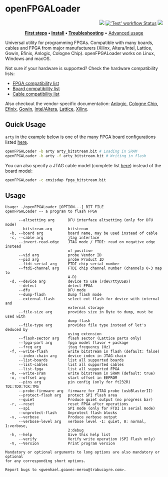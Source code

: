 # openFPGALoader

<p align="right">
  <a title="Documentation" href="https://trabucayre.github.io/openFPGALoader"><img src="https://img.shields.io/website.svg?label=trabucayre.github.io%2FopenFPGALoader&longCache=true&style=flat-square&url=http%3A%2F%2Ftrabucayre.github.io%2FopenFPGALoader%2Findex.html&logo=GitHub"></a><!--
  -->
  <a title="'Test' workflow Status" href="https://github.com/trabucayre/openFPGALoader/actions?query=workflow%3ATest"><img alt="'Test' workflow Status" src="https://img.shields.io/github/workflow/status/trabucayre/openFPGALoader/Test?longCache=true&style=flat-square&label=Test&logo=github%20actions&logoColor=fff"></a><!--
  -->
  <a title="Releases" href="https://github.com/trabucayre/openFPGALoader/releases"><img src="https://img.shields.io/github/commits-since/trabucayre/openFPGALoader/latest.svg?longCache=true&style=flat-square&logo=git&logoColor=fff"></a>
</p>

<p align="center">
  <strong><a href="https://trabucayre.github.io/openFPGALoader/guide/first-steps.html">First steps</a> • <a href="https://trabucayre.github.io/openFPGALoader/guide/install.html">Install</a> • <a href="https://trabucayre.github.io/openFPGALoader/guide/troubleshooting.html">Troubleshooting</a></strong> • <a href="https://trabucayre.github.io/openFPGALoader/guide/advanced.html">Advanced usage</a>
</p>

Universal utility for programming FPGAs. Compatible with many boards, cables and FPGA from major manufacturers (Xilinx, Altera/Intel, Lattice, Gowin, Efinix, Anlogic, Cologne Chip). openFPGALoader works on Linux, Windows and macOS.

Not sure if your hardware is supported? Check the hardware compatibility lists:

 * [FPGA compatibility list](https://trabucayre.github.io/openFPGALoader/compatibility/fpga.html)
 * [Board compatibility list](https://trabucayre.github.io/openFPGALoader/compatibility/board.html)
 * [Cable compatibility list](https://trabucayre.github.io/openFPGALoader/compatibility/cable.html)

Also checkout the vendor-specific documentation:
[Anlogic](https://trabucayre.github.io/openFPGALoader/vendors/anlogic.html),
[Cologne Chip](https://trabucayre.github.io/openFPGALoader/vendors/colognechip.html),
[Efinix](https://trabucayre.github.io/openFPGALoader/vendors/efinix.html),
[Gowin](https://trabucayre.github.io/openFPGALoader/vendors/gowin.html),
[Intel/Altera](https://trabucayre.github.io/openFPGALoader/vendors/intel.html),
[Lattice](https://trabucayre.github.io/openFPGALoader/vendors/lattice.html),
[Xilinx](https://trabucayre.github.io/openFPGALoader/vendors/xilinx.html).

## Quick Usage

`arty` in the example below is one of the many FPGA board configurations listed [here](https://trabucayre.github.io/openFPGALoader/compatibility/board.html).

```bash
openFPGALoader -b arty arty_bitstream.bit # Loading in SRAM
openFPGALoader -b arty -f arty_bitstream.bit # Writing in flash
```

You can also specify a JTAG cable model (complete list [here](https://trabucayre.github.io/openFPGALoader/compatibility/cable.html)) instead of the board model:

```bash
openFPGALoader -c cmsisdap fpga_bitstream.bit
```

## Usage

```
Usage: ./openFPGALoader [OPTION...] BIT_FILE
openFPGALoader -- a program to flash FPGA

      --altsetting arg      DFU interface altsetting (only for DFU mode)
      --bitstream arg       bitstream
  -b, --board arg           board name, may be used instead of cable
  -c, --cable arg           jtag interface
      --invert-read-edge    JTAG mode / FTDI: read on negative edge instead
                            of positive
      --vid arg             probe Vendor ID
      --pid arg             probe Product ID
      --ftdi-serial arg     FTDI chip serial number
      --ftdi-channel arg    FTDI chip channel number (channels 0-3 map to
                            A-D)
  -d, --device arg          device to use (/dev/ttyUSBx)
      --detect              detect FPGA
      --dfu                 DFU mode
      --dump-flash          Dump flash mode
      --external-flash      select ext flash for device with internal and
                            external storage
      --file-size arg       provides size in Byte to dump, must be used with
                            dump-flash
      --file-type arg       provides file type instead of let's deduced by
                            using extension
      --flash-sector arg    flash sector (Lattice parts only)
      --fpga-part arg       fpga model flavor + package
      --freq arg            jtag frequency (Hz)
  -f, --write-flash         write bitstream in flash (default: false)
      --index-chain arg     device index in JTAG-chain
      --list-boards         list all supported boards
      --list-cables         list all supported cables
      --list-fpga           list all supported FPGA
  -m, --write-sram          write bitstream in SRAM (default: true)
  -o, --offset arg          start offset in EEPROM
      --pins arg            pin config (only for ft232R) TDI:TDO:TCK:TMS
      --probe-firmware arg  firmware for JTAG probe (usbBlasterII)
      --protect-flash arg   protect SPI flash area
      --quiet               Produce quiet output (no progress bar)
  -r, --reset               reset FPGA after operations
      --spi                 SPI mode (only for FTDI in serial mode)
      --unprotect-flash     Unprotect flash blocks
  -v, --verbose             Produce verbose output
      --verbose-level arg   verbose level -1: quiet, 0: normal, 1:verbose,
                            2:debug
  -h, --help                Give this help list
      --verify              Verify write operation (SPI Flash only)
  -V, --Version             Print program version

Mandatory or optional arguments to long options are also mandatory or optional
for any corresponding short options.

Report bugs to <gwenhael.goavec-merou@trabucayre.com>.
```
